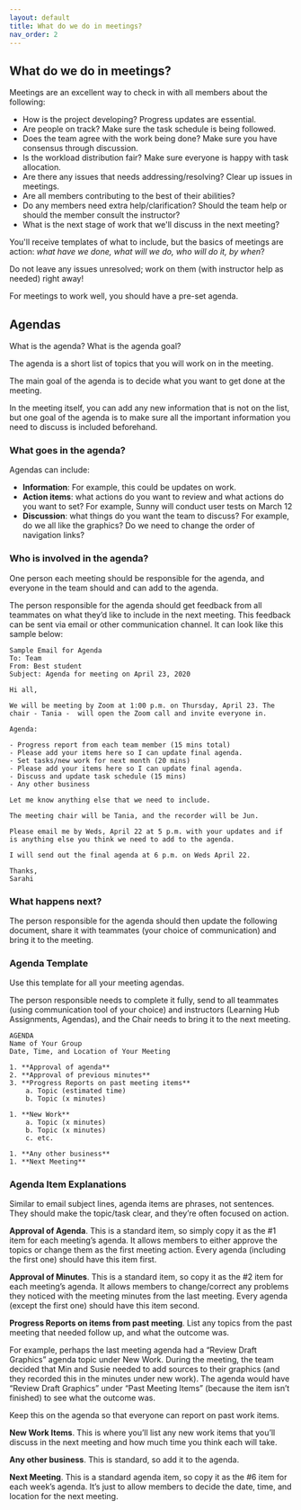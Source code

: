 ```yaml
---
layout: default
title: What do we do in meetings?
nav_order: 2
---
```


## What do we do in meetings?

Meetings are an excellent way to check in with all members about the following:

- How is the project developing? Progress updates are essential.
- Are people on track? Make sure the task schedule is being followed.
- Does the team agree with the work being done? Make sure you have consensus through discussion.
- Is the workload distribution fair? Make sure everyone is happy with task allocation.
- Are there any issues that needs addressing/resolving? Clear up issues in meetings.
- Are all members contributing to the best of their abilities?
- Do any members need extra help/clarification? Should the team help or should the member consult the instructor?
- What is the next stage of work that we'll discuss in the next meeting?

You'll receive templates of what to include, but the basics of meetings are action: *what have we done, what will we do, who will do it, by when*?


Do not leave any issues unresolved; work on them (with instructor help as needed) right away!

For meetings to work well, you should have a pre-set agenda.

## Agendas

What is the agenda? What is the agenda goal? 

The agenda is a short list of topics that you will work on in the meeting.

The main goal of the agenda is to decide what you want to get done at the meeting.

In the meeting itself, you can add any new information that is not on the list, but one goal of the agenda is to make sure all the important information you need to discuss is included beforehand.

### What goes in the agenda?

Agendas can include:

- **Information**: For example, this could be updates on work.
- **Action items**: what actions do you want to review and what actions do you want to set? For example, Sunny will conduct user tests on March 12
- **Discussion**: what things do you want the team to discuss? For example, do we all like the graphics? Do we need to change the order of navigation links?

### Who is involved in the agenda?

One person each meeting should be responsible for the agenda, and everyone in the team should and can add to the agenda. 

The person responsible for the agenda should get feedback from all teammates on what they’d like to include in the next meeting.
This feedback can be sent via email or other communication channel. It can look like this sample below:

    Sample Email for Agenda
    To: Team
    From: Best student
    Subject: Agenda for meeting on April 23, 2020

    Hi all,

    We will be meeting by Zoom at 1:00 p.m. on Thursday, April 23. The chair - Tania -  will open the Zoom call and invite everyone in.

    Agenda:

    - Progress report from each team member (15 mins total)
    - Please add your items here so I can update final agenda.
    - Set tasks/new work for next month (20 mins)
    - Please add your items here so I can update final agenda. 
    - Discuss and update task schedule (15 mins)
    - Any other business

    Let me know anything else that we need to include.

    The meeting chair will be Tania, and the recorder will be Jun.

    Please email me by Weds, April 22 at 5 p.m. with your updates and if is anything else you think we need to add to the agenda.

    I will send out the final agenda at 6 p.m. on Weds April 22.

    Thanks,
    Sarahi

### What happens next? 

The person responsible for the agenda should then update the following document, share it with teammates (your choice of communication) and bring it to the meeting.

### Agenda Template

Use this template for all your meeting agendas.

The person responsible needs to complete it fully, send to all teammates (using communication tool of your choice) and instructors (Learning Hub Assignments, Agendas), and the Chair needs to bring it to the next meeting. 

    AGENDA
    Name of Your Group
    Date, Time, and Location of Your Meeting

    1. **Approval of agenda**
    2. **Approval of previous minutes**
    3. **Progress Reports on past meeting items**
        a. Topic (estimated time)
        b. Topic (x minutes)

    1. **New Work**
        a. Topic (x minutes)
        b. Topic (x minutes)
        c. etc.

    1. **Any other business**
    1. **Next Meeting**


### Agenda Item Explanations

Similar to email subject lines, agenda items are phrases, not sentences. They should make the topic/task clear, and they’re often focused on action.

**Approval of Agenda**. This is a standard item, so simply copy it as the #1 item for each meeting’s agenda. It allows members to either approve the topics or change them as the first meeting action. Every agenda (including the first one) should have this item first.

**Approval of Minutes**. This is a standard item, so copy it as the #2 item for each meeting’s agenda. It allows members to change/correct any problems they noticed with the meeting minutes from the last meeting. Every agenda (except the first one) should have this item second.

**Progress Reports on items from past meeting**. List any topics from the past meeting that needed follow up, and what the outcome was.

For example, perhaps the last meeting agenda had a “Review Draft Graphics” agenda topic under New Work. During the meeting, the team decided that Min and Susie needed to add sources to their graphics (and they recorded this in the minutes under new work). The agenda would have “Review Draft Graphics” under “Past Meeting Items” (because the item isn’t finished) to see what the outcome was.

Keep this on the agenda so that everyone can report on past work items.

**New Work Items**. This is where you’ll list any new work items that you’ll discuss in the next meeting and how much time you think each will take.

**Any other business**. This is standard, so add it to the agenda.

**Next Meeting**. This is a standard agenda item, so  copy it as the #6 item for each week’s agenda. It’s just to allow members to decide the date, time, and location for the next meeting.

